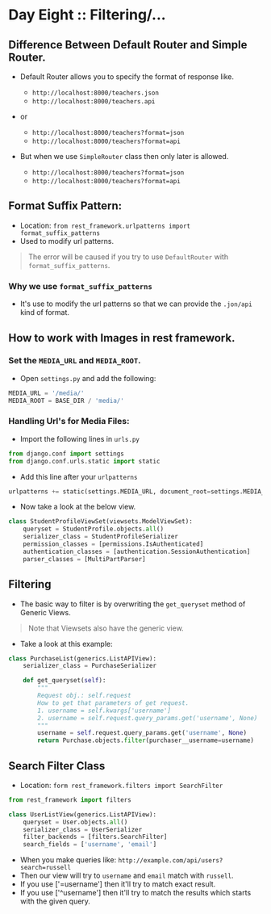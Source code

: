# Day Eight :: Filtering/...


## Difference Between Default Router and Simple Router.
- Default Router allows you to specify the format of response like.
  - `http://localhost:8000/teachers.json`
  - `http://localhost:8000/teachers.api`
- or
  - `http://localhost:8000/teachers?format=json`
  - `http://localhost:8000/teachers?format=api`

- But when we use `SimpleRouter` class then only later is allowed.
  - `http://localhost:8000/teachers?format=json`
  - `http://localhost:8000/teachers?format=api`



## Format Suffix Pattern:
- Location: `from rest_framework.urlpatterns import format_suffix_patterns`
- Used to modify url patterns.
> The error will be caused if you try to use `DefaultRouter` with `format_suffix_patterns`.
### Why we use `format_suffix_patterns`
- It's use to modify the url patterns so that we can provide the `.jon/api` kind of format.

## How to work with Images in rest framework.
### Set the `MEDIA_URL` and `MEDIA_ROOT`.
- Open `settings.py` and add the following:
```python
MEDIA_URL = '/media/'
MEDIA_ROOT = BASE_DIR / 'media/'
```
### Handling Url's for Media Files:
- Import the following lines in `urls.py`
```python
from django.conf import settings
from django.conf.urls.static import static
```
- Add this line after your `urlpatterns`
```python
urlpatterns += static(settings.MEDIA_URL, document_root=settings.MEDIA_ROOT)
```

- Now take a look at the below view.
```python
class StudentProfileViewSet(viewsets.ModelViewSet):
    queryset = StudentProfile.objects.all()
    serializer_class = StudentProfileSerializer
    permission_classes = [permissions.IsAuthenticated]
    authentication_classes = [authentication.SessionAuthentication]
    parser_classes = [MultiPartParser]
```


## Filtering
- The basic way to filter is by overwriting the `get_queryset` method of Generic Views.
> Note that Viewsets also have the generic view.
- Take a look at this example:
```python
class PurchaseList(generics.ListAPIView):
    serializer_class = PurchaseSerializer

    def get_queryset(self):
        """
        Request obj.: self.request
        How to get that parameters of get request.        
        1. username = self.kwargs['username']
        2. username = self.request.query_params.get('username', None)
        """
        username = self.request.query_params.get('username', None)
        return Purchase.objects.filter(purchaser__username=username)

```

## Search Filter Class
- Location: `form rest_framework.filters import SearchFilter`
```python
from rest_framework import filters

class UserListView(generics.ListAPIView):
    queryset = User.objects.all()
    serializer_class = UserSerializer
    filter_backends = [filters.SearchFilter]
    search_fields = ['username', 'email']
```
- When you make queries like: `http://example.com/api/users?search=russell`
- Then our view will try to `username` and `email` match with `russell`. 
- If you use ['=username'] then it'll try to match exact result.
- If you use ['^username'] then it'll try to match the results which starts with the given query.